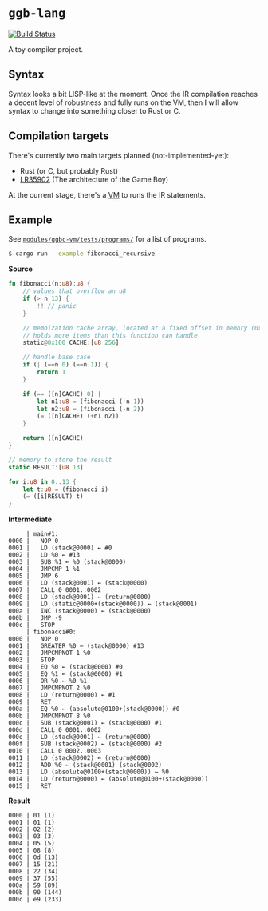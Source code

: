 # `ggb-lang`
[![Build Status](https://travis-ci.org/germangb/ggb-lang.svg?branch=main)](https://travis-ci.org/germangb/ggb-lang)

A toy compiler project.

## Syntax

Syntax looks a bit LISP-like at the moment. Once the IR compilation reaches a decent level of robustness and fully runs on the VM, then I will allow syntax to change into something closer to Rust or C.

## Compilation targets

There's currently two main targets planned (not-implemented-yet):

- Rust (or C, but probably Rust)
- [LR35902](https://www.pastraiser.com/cpu/gameboy/gameboy_opcodes.html) (The architecture of the Game Boy)

At the current stage, there's a [VM](modules/ggbc-vm) to runs the IR statements.

## Example

See [`modules/ggbc-vm/tests/programs/`](modules/ggbc-vm/tests/programs/) for a list of programs.

```bash
$ cargo run --example fibonacci_recursive
```
**Source**
```rust
fn fibonacci(n:u8):u8 {
    // values that overflow an u8
    if (> n 13) {
        !! // panic
    }

    // memoization cache array, located at a fixed offset in memory (0x100)
    // holds more items than this function can handle
    static@0x100 CACHE:[u8 256]

    // handle base case
    if (| (==n 0) (==n 1)) {
        return 1
    }

    if (== ([n]CACHE) 0) {
        let n1:u8 = (fibonacci (-n 1))
        let n2:u8 = (fibonacci (-n 2))
        (= ([n]CACHE) (+n1 n2))
    }

    return ([n]CACHE)
}

// memory to store the result
static RESULT:[u8 13]

for i:u8 in 0..13 {
    let t:u8 = (fibonacci i)
    (= ([i]RESULT) t)
}
```
**Intermediate**
```
     | main#1:
0000 |   NOP 0
0001 |   LD (stack@0000) ← #0
0002 |   LD %0 ← #13
0003 |   SUB %1 ← %0 (stack@0000)
0004 |   JMPCMP 1 %1
0005 |   JMP 6
0006 |   LD (stack@0001) ← (stack@0000)
0007 |   CALL 0 0001..0002
0008 |   LD (stack@0001) ← (return@0000)
0009 |   LD (static@0000+(stack@0000)) ← (stack@0001)
000a |   INC (stack@0000) ← (stack@0000)
000b |   JMP -9
000c |   STOP
     | fibonacci#0:
0000 |   NOP 0
0001 |   GREATER %0 ← (stack@0000) #13
0002 |   JMPCMPNOT 1 %0
0003 |   STOP
0004 |   EQ %0 ← (stack@0000) #0
0005 |   EQ %1 ← (stack@0000) #1
0006 |   OR %0 ← %0 %1
0007 |   JMPCMPNOT 2 %0
0008 |   LD (return@0000) ← #1
0009 |   RET
000a |   EQ %0 ← (absolute@0100+(stack@0000)) #0
000b |   JMPCMPNOT 8 %0
000c |   SUB (stack@0001) ← (stack@0000) #1
000d |   CALL 0 0001..0002
000e |   LD (stack@0001) ← (return@0000)
000f |   SUB (stack@0002) ← (stack@0000) #2
0010 |   CALL 0 0002..0003
0011 |   LD (stack@0002) ← (return@0000)
0012 |   ADD %0 ← (stack@0001) (stack@0002)
0013 |   LD (absolute@0100+(stack@0000)) ← %0
0014 |   LD (return@0000) ← (absolute@0100+(stack@0000))
0015 |   RET
```
**Result**
```
0000 | 01 (1)
0001 | 01 (1)
0002 | 02 (2)
0003 | 03 (3)
0004 | 05 (5)
0005 | 08 (8)
0006 | 0d (13)
0007 | 15 (21)
0008 | 22 (34)
0009 | 37 (55)
000a | 59 (89)
000b | 90 (144)
000c | e9 (233)
```